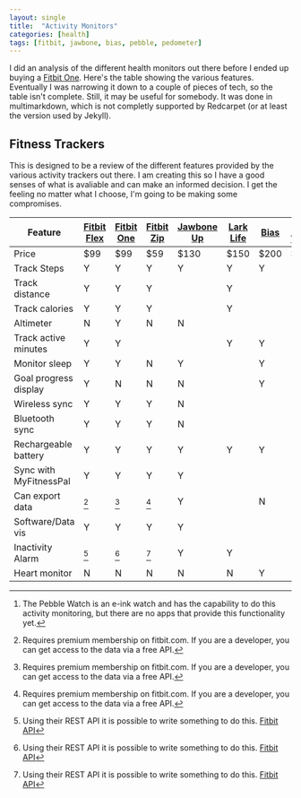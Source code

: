 ```yaml
---
layout: single
title:  "Activity Monitors"
categories: [health]
tags: [fitbit, jawbone, bias, pebble, pedometer]
---
```

I did an analysis of the different health monitors out there before I ended up buying a [Fitbit One][one]. Here's the table showing the various features. Eventually I was narrowing it down to a couple of pieces of tech, so the table isn't complete. Still, it may be useful for somebody. It was done in multimarkdown, which is not completly supported by Redcarpet (or at least the version used by Jekyll).

## Fitness Trackers

This is designed to be a review of the different features provided by the various activity trackers out there. I am creating this so I have a good senses of what is avaliable and can make an informed decision. I get the feeling no matter what I choose, I'm going to be making some compromises.

| Feature                | [Fitbit Flex][flex] | [Fitbit One][one] | [Fitbit Zip][zip] | [Jawbone Up][up] | [Lark Life][life] | [Bias][bias] | [Pebble Watch][watch][^watchapi] | [Pebble][pebble] |  Pedometer |
|------------------------|---------------------|-------------------|-------------------|------------------|-------------------|--------------|----------------------------------|------------------|------------|
| Price                  |         $99         |        $99        |        $59        |       $130       |        $150       |     $200     |              $150                |                  |    $5      |
| Track Steps            |          Y          |         Y         |         Y         |         Y        |         Y         |       Y      |                                  |                  |     Y      |
| Track distance         |          Y          |         Y         |         Y         |                  |         Y         |              |                                  |                  |     N      |
| Track calories         |          Y          |         Y         |         Y         |                  |         Y         |              |                                  |                  |     N      |
| Altimeter              |          N          |         Y         |         N         |         N        |                   |              |                                  |                  |     N      |
| Track active minutes   |          Y          |         Y         |                   |                  |         Y         |       Y      |                                  |                  |     N      |
| Monitor sleep          |          Y          |         Y         |         N         |         Y        |                   |       Y      |                                  |                  |     N      |
| Goal progress display  |          Y          |         N         |         N         |         N        |                   |       Y      |                                  |                  |     N      |
| Wireless sync          |          Y          |         Y         |         Y         |         N        |                   |              |                                  |                  |     N      |
| Bluetooth sync         |          Y          |         Y         |         Y         |         N        |                   |              |                                  |                  |     N      |
| Rechargeable battery   |          Y          |         Y         |         Y         |         Y        |         Y         |       Y      |                                  |                  |     N      |
| Sync with MyFitnessPal |          Y          |         Y         |         Y         |         Y        |                   |              |                                  |                  |     N      |
| Can export data        |       [^data]       |      [^data]      |      [^data]      |         Y        |                   |       N      |                                  |                  |     N      |
| Software/Data vis      |          Y          |         Y         |         Y         |         Y        |                   |              |                                  |                  |     N      |
| Inactivity Alarm       |      [^script]      |     [^script]     |     [^script]     |         Y        |         Y         |              |                                  |                  |     N      |
| Heart monitor          |          N          |         N         |         N         |         N        |         N         |       Y      |                                  |                  |     N      |


[flex]: http://www.fitbit.com/flex
[one]: http://www.fitbit.com/one
[zip]: http://www.fitbit.com/zip
[up]: https://jawbone.com/up
[life]: http://lark.com/products/larklife/experience
[bias]: http://www.mybasis.com/
[watch]: http://getpebble.com/
[pebble]: http://www.fitlinxx.net/pebble-activity-monitor.htm

[^data]: Requires premium membership on fitbit.com. If you are a developer, you can get access to the data via a free API.

[^watchapi]: The Pebble Watch is an e-ink watch and has the capability to do this activity monitoring, but there are no apps that provide this functionality yet.

[^script]: Using their REST API it is possible to write something to do this. [Fitbit API](https://wiki.fitbit.com/display/API/Fitbit+API)
